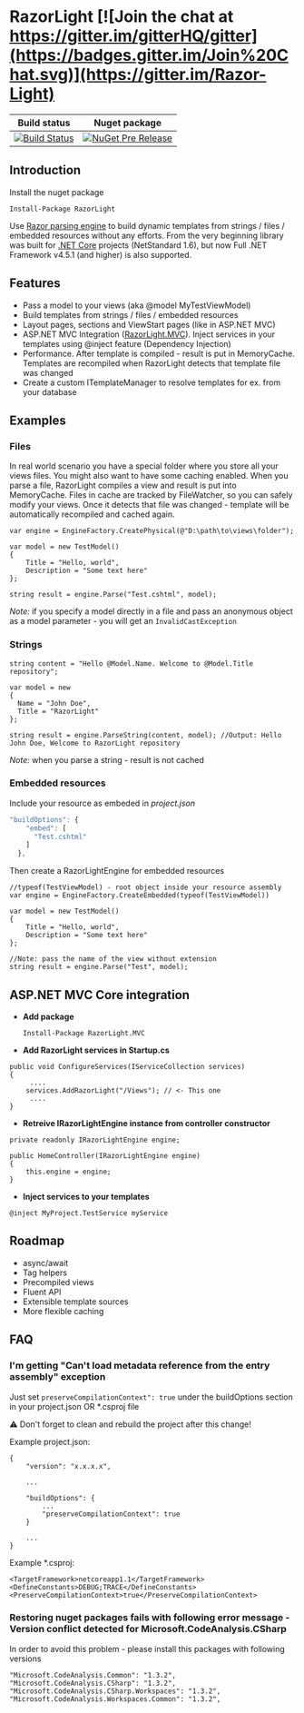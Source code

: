 # RazorLight [![Join the chat at https://gitter.im/gitterHQ/gitter](https://badges.gitter.im/Join%20Chat.svg)](https://gitter.im/Razor-Light)

| Build status | Nuget package |
| --- | --- |
| [![Build Status](https://travis-ci.org/toddams/RazorLight.svg?branch=master)](https://travis-ci.org/toddams/RazorLight) | [![NuGet Pre Release](https://img.shields.io/nuget/vpre/RazorLight.svg?maxAge=2592000?style=flat-square)](https://www.nuget.org/packages/RazorLight/) |


## Introduction
Install the nuget package

	Install-Package RazorLight


Use [Razor parsing engine](https://github.com/aspnet/Razor) to build dynamic templates from strings / files / embedded resources without any efforts. From the very beginning library was built for [.NET Core](https://dotnet.github.io/) projects (NetStandard 1.6), but now Full .NET Framework v4.5.1 (and higher) is also supported.

## Features
* Pass a model to your views (aka @model MyTestViewModel)
* Build templates from strings / files / embedded resources
* Layout pages, sections and ViewStart pages (like in ASP.NET MVC)
* ASP.NET MVC Integration ([RazorLight.MVC](https://www.nuget.org/packages/RazorLight.MVC/)). Inject services in your templates using @inject feature (Dependency Injection)
* Performance. After template is compiled - result is put in MemoryCache. Templates are recompiled when RazorLight detects that template file was changed
* Create a custom ITemplateManager to resolve templates for ex. from your database


## Examples

### Files
In real world scenario you have a special folder where you store all your views files. You might also want to have some caching enabled. When you parse a file, RazorLight compiles a view and result is put into MemoryCache. Files in cache are tracked by FileWatcher, so you can safely modify your views. Once it detects that file was changed - template will be automatically recompiled and cached again.

```Csharp
var engine = EngineFactory.CreatePhysical(@"D:\path\to\views\folder");

var model = new TestModel()
{
	Title = "Hello, world",
	Description = "Some text here"
};

string result = engine.Parse("Test.cshtml", model);

```

*Note:* if you specify a model directly in a file and pass an anonymous object as a model parameter - you will get an ```InvalidCastException```


### Strings
```Csharp
string content = "Hello @Model.Name. Welcome to @Model.Title repository";

var model = new
{
  Name = "John Doe",
  Title = "RazorLight"
};

string result = engine.ParseString(content, model); //Output: Hello John Doe, Welcome to RazorLight repository
```

*Note:* when you parse a string - result is not cached

### Embedded resources

Include your resource as embeded in *project.json*
````Javascript
"buildOptions": {
    "embed": [
      "Test.cshtml"
    ]
  },
````

Then create a RazorLightEngine for embedded resources

```CSharp
//typeof(TestViewModel) - root object inside your resource assembly
var engine = EngineFactory.CreateEmbedded(typeof(TestViewModel)) 

var model = new TestModel()
{
    Title = "Hello, world",
    Description = "Some text here"
};

//Note: pass the name of the view without extension
string result = engine.Parse("Test", model); 

````

## ASP.NET MVC Core integration
- **Add package**

    ````Install-Package RazorLight.MVC````

- **Add RazorLight services in Startup.cs**

````CSharp
public void ConfigureServices(IServiceCollection services)
{
     ....
    services.AddRazorLight("/Views"); // <- This one
     ....
}
````

- **Retreive IRazorLightEngine instance from controller constructor**
````CSharp
private readonly IRazorLightEngine engine;

public HomeController(IRazorLightEngine engine)
{
    this.engine = engine;
}
````
- **Inject services to your templates**
````CSharp
@inject MyProject.TestService myService
````
## Roadmap
* async/await
* Tag helpers
* Precompiled views
* Fluent API
* Extensible template sources
* More flexible caching

## FAQ
### I'm getting "Can't load metadata reference from the entry assembly" exception
Just set ```preserveCompilationContext": true``` under the buildOptions section in your project.json OR *.csproj file

⚠ Don't forget to clean and rebuild the project after this change!

Example project.json:
```
{
    "version": "x.x.x.x",
    
    ...
    
    "buildOptions": {
        ...
        "preserveCompilationContext": true
    }

    ...
}
```
Example *.csproj:
````
<TargetFramework>netcoreapp1.1</TargetFramework>
<DefineConstants>DEBUG;TRACE</DefineConstants>
<PreserveCompilationContext>true</PreserveCompilationContext>
````

### Restoring nuget packages fails with following error message - Version conflict detected for Microsoft.CodeAnalysis.CSharp
In order to avoid this problem - please install this packages with following versions
````
"Microsoft.CodeAnalysis.Common": "1.3.2",
"Microsoft.CodeAnalysis.CSharp": "1.3.2",
"Microsoft.CodeAnalysis.CSharp.Workspaces": "1.3.2",
"Microsoft.CodeAnalysis.Workspaces.Common": "1.3.2",
````
